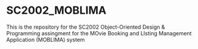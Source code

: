 # SC2002_MOBLIMA
This is the repository for the SC2002 Object-Oriented Design &amp; Programming assingment for the MOvie Booking and LIsting Management Application (MOBLIMA) system
